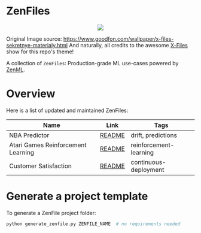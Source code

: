 # ZenFiles

<div align="center">
    <img src="_assets/zenfiles.png">
</div>

Original Image source: https://www.goodfon.com/wallpaper/x-files-sekretnye-materialy.html
And naturally, all credits to the awesome [X-Files](https://en.wikipedia.org/wiki/The_X-Files) show for this repo's theme!

A collection of `ZenFiles`: Production-grade ML use-cases powered by [ZenML](https://zenml.io/zenml-io/zenml).

# Overview

Here is a list of updated and maintained ZenFiles:

|     Name      |  Link                     | Tags                 |
| ------------- | --------------------------|----------------------|
| NBA Predictor |  [README](nba-pipeline)   | drift, predictions   |
| Atari Games Reinforcement Learning |  [README](atari-game-play)   | reinforcement-learning | 
| Customer Satisfaction | [README](customer-satisfaction) | continuous-deployment |

# Generate a project template

To generate a ZenFile project folder:

```python
python generate_zenfile.py ZENFILE_NAME  # no requirements needed
```
